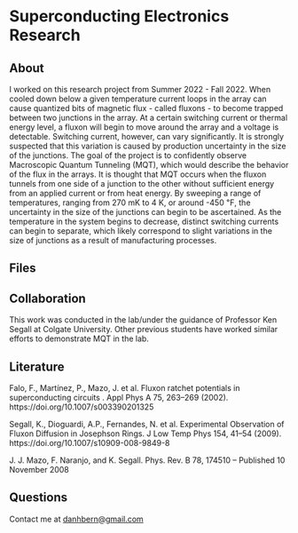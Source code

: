 # Superconducting Electronics Research


## About
I worked on this research project from Summer 2022 - Fall 2022. 
When cooled down below a given temperature current loops in the array can cause quantized bits of magnetic flux - called fluxons - to become trapped between two junctions in the array. At a certain switching current or thermal energy level, a fluxon will begin to move around the array and a voltage is detectable. Switching current, however, can vary significantly. It is strongly suspected that this variation is caused by production uncertainty in the size of the junctions. The goal of the project is to confidently observe Macroscopic Quantum Tunneling (MQT), which would describe the behavior of the flux in the arrays. It is thought that MQT occurs when the fluxon tunnels from one side of a junction to the other without sufficient energy from an applied current or from heat energy. By sweeping a range of temperatures, ranging from 270 mK to 4 K, or around -450 ℉, the uncertainty in the size of the junctions can begin to be ascertained. As the temperature in the system begins to decrease, distinct switching currents can begin to separate, which likely correspond to slight variations in the size of junctions as a result of manufacturing processes.

## Files


## Collaboration

This work was conducted in the lab/under the guidance of Professor Ken Segall at Colgate University. Other previous students have worked similar efforts to demonstrate MQT in the lab.

## Literature

<p>Falo, F., Martínez, P., Mazo, J. et al. Fluxon ratchet potentials in superconducting circuits . Appl Phys A 75, 263–269 (2002). https://doi.org/10.1007/s003390201325</p>
<p>Segall, K., Dioguardi, A.P., Fernandes, N. et al. Experimental Observation of Fluxon Diffusion in Josephson Rings. J Low Temp Phys 154, 41–54 (2009). https://doi.org/10.1007/s10909-008-9849-8</p>
<p>J. J. Mazo, F. Naranjo, and K. Segall. Phys. Rev. B 78, 174510 – Published 10 November 2008</p>

## Questions
Contact me at danhbern@gmail.com
